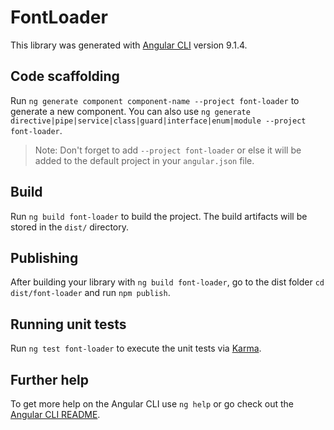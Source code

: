 # FontLoader

This library was generated with [Angular CLI](https://github.com/angular/angular-cli) version 9.1.4.

## Code scaffolding

Run `ng generate component component-name --project font-loader` to generate a new component. You can also use `ng generate directive|pipe|service|class|guard|interface|enum|module --project font-loader`.
> Note: Don't forget to add `--project font-loader` or else it will be added to the default project in your `angular.json` file. 

## Build

Run `ng build font-loader` to build the project. The build artifacts will be stored in the `dist/` directory.

## Publishing

After building your library with `ng build font-loader`, go to the dist folder `cd dist/font-loader` and run `npm publish`.

## Running unit tests

Run `ng test font-loader` to execute the unit tests via [Karma](https://karma-runner.github.io).

## Further help

To get more help on the Angular CLI use `ng help` or go check out the [Angular CLI README](https://github.com/angular/angular-cli/blob/master/README.md).
